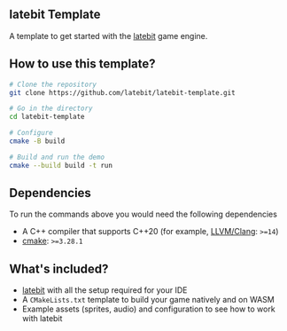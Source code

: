 latebit Template
---

A template to get started with the [latebit](https://github.com/latebit/latebit-engine) game engine.

## How to use this template?

```sh
# Clone the repository
git clone https://github.com/latebit/latebit-template.git

# Go in the directory
cd latebit-template

# Configure
cmake -B build

# Build and run the demo
cmake --build build -t run
```

## Dependencies

To run the commands above you would need the following dependencies

  * A C++ compiler that supports C++20 (for example, [LLVM/Clang](https://releases.llvm.org/): `>=14`)
  * [cmake](https://cmake.org/download/): `>=3.28.1`

## What's included?

* [latebit](https://github.com/latebit/latebit-engine) with all the setup required for your IDE
* A `CMakeLists.txt` template to build your game natively and on WASM
* Example assets (sprites, audio) and configuration to see how to work with latebit